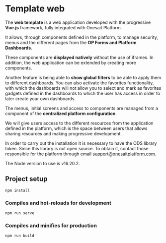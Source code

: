 # Template web

The **web template** is a web application developed with the progressive **Vue.js** framework, fully integrated with Onesait Platform.

It allows, through components defined in the platform, to manage security, menus and the different pages from the **OP Forms and Platform Dashboards**. 

These components are **displayed natively** without the use of iframes. In addition, the web application can be extended by creating more components. 

Another feature is being able to **show global filters** to be able to apply them to different dashboards.
You can also activate the favorites functionality, with which the dashboards will not allow you to select and mark as favorites gadgets defined in the dashboards to which the user has access in order to later create your own dashboards.


The menus, initial screens and access to components are managed from a component of the **centralized platform configuration**.

We will give users access to the different resources from the application defined in the platform, which is the space between users that allows sharing resources and making progressive development.

In order to carry out the installation it is necessary to have the ODS library token. Since this library is not open source.
To obtain it, contact those responsible for the platform through email support@onesaitplatform.com.

The Node version to use is v16.20.2.

## Project setup
```
npm install
```

### Compiles and hot-reloads for development
```
npm run serve
```

### Compiles and minifies for production
```
npm run build
```
